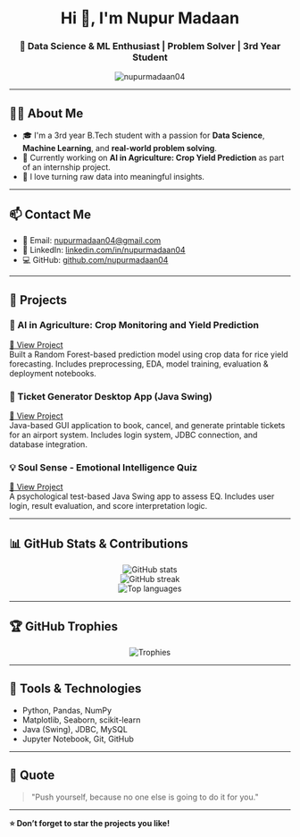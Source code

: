 <h1 align="center">Hi 👋, I'm Nupur Madaan</h1>
<h3 align="center">🚀 Data Science & ML Enthusiast | Problem Solver | 3rd Year Student</h3>

<p align="center">
  <img src="https://komarev.com/ghpvc/?username=nupurmadaan04&label=Profile%20views&color=0e75b6&style=flat" alt="nupurmadaan04" />
</p>

---

## 👩‍💻 About Me

- 🎓 I'm a 3rd year B.Tech student with a passion for **Data Science**, **Machine Learning**, and **real-world problem solving**.
- 🌾 Currently working on **AI in Agriculture: Crop Yield Prediction** as part of an internship project.
- 🧠 I love turning raw data into meaningful insights.

---

## 📫 Contact Me

- 📧 Email: [nupurmadaan04@gmail.com](mailto:nupurmadaan04@gmail.com)
- 💼 LinkedIn: [linkedin.com/in/nupurmadaan04](https://www.linkedin.com/in/nupurmadaan04)
- 💻 GitHub: [github.com/nupurmadaan04](https://github.com/nupurmadaan04)

---

## 🧠 Projects

### 🌾 AI in Agriculture: Crop Monitoring and Yield Prediction  
[🔗 View Project](https://github.com/nupurmadaan04/AI-agriculture-yield-prediction)  
Built a Random Forest-based prediction model using crop data for rice yield forecasting. Includes preprocessing, EDA, model training, evaluation & deployment notebooks.

### 🎫 Ticket Generator Desktop App (Java Swing)  
[🔗 View Project](https://github.com/nupurmadaan04/Airport-Ticket-Booking-System)  
Java-based GUI application to book, cancel, and generate printable tickets for an airport system. Includes login system, JDBC connection, and database integration.

### 💡 Soul Sense - Emotional Intelligence Quiz  
[🔗 View Project](https://github.com/nupurmadaan04/Soul-Sense-EQ-Test)  
A psychological test-based Java Swing app to assess EQ. Includes user login, result evaluation, and score interpretation logic.

---

## 📊 GitHub Stats & Contributions

<p align="center">
  <img src="https://github-readme-stats.vercel.app/api?username=nupurmadaan04&show_icons=true&theme=react&count_private=true" alt="GitHub stats" />
  <br>
  <img src="https://github-readme-streak-stats.herokuapp.com/?user=nupurmadaan04&theme=react" alt="GitHub streak" />
  <br>
  <img src="https://github-readme-stats.vercel.app/api/top-langs/?username=nupurmadaan04&layout=compact&theme=react" alt="Top languages" />
</p>

---

## 🏆 GitHub Trophies

<p align="center">
  <img src="https://github-profile-trophy.vercel.app/?username=nupurmadaan04&theme=monokai&column=4" alt="Trophies" />
</p>

---

## 🚀 Tools & Technologies

- Python, Pandas, NumPy
- Matplotlib, Seaborn, scikit-learn
- Java (Swing), JDBC, MySQL
- Jupyter Notebook, Git, GitHub

---

## 📝 Quote

> "Push yourself, because no one else is going to do it for you."

---

**⭐ Don’t forget to star the projects you like!**  
